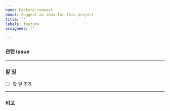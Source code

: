 ```yaml
---
name: Feature request
about: Suggest an idea for this project
title: ''
labels: feature
assignees: ''

---
```


### 관련 Issue
<!--관련 issue 번호를 #4 같은 형식으로 추가-->

---
### 할 일
 - [ ] 할 일 추가

---
### 비고
<!--특이사항 작성-->
